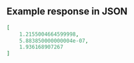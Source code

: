 ## Example response in JSON

```json
[
    1.2155004664599998,
    5.883850000000004e-07,
    1.936168907267
]
```

